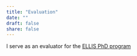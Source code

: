 ```yaml
---
title: "Evaluation" 
date: ""
draft: false
share: false
---
```

I serve as an evaluator for the [ELLIS PhD program](https://ellis.eu/phd-postdoc)


